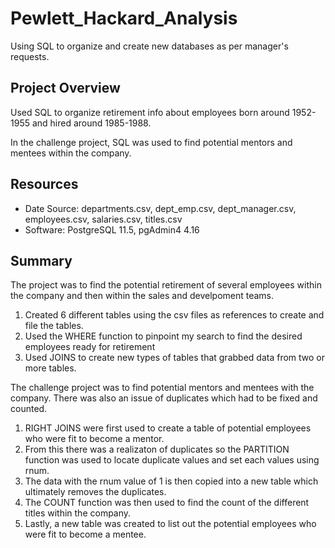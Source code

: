 # Pewlett_Hackard_Analysis
Using SQL to organize and create new databases as per manager's requests.

## Project Overview
Used SQL to organize retirement info about employees born around 1952-1955 and hired around 1985-1988.

In the challenge project, SQL was used to find potential mentors and mentees within the company.

## Resources
- Date Source: departments.csv, dept_emp.csv, dept_manager.csv, employees.csv, salaries.csv, titles.csv
- Software: PostgreSQL 11.5, pgAdmin4 4.16

## Summary

The project was to find the potential retirement of several employees within the company and then within the sales and develpoment teams.

1. Created 6 different tables using the csv files as references to create and file the tables.
2. Used the WHERE function to pinpoint my search to find the desired employees ready for retirement
3. Used JOINS to create new types of tables that grabbed data from two or more tables.

The challenge project was to find potential mentors and mentees with the company. There was also an issue of duplicates which had to be fixed and counted.

1. RIGHT JOINS were first used to create a table of potential employees who were fit to become a mentor.
2. From this there was a realizaton of duplicates so the PARTITION function was used to locate duplicate values and set each values using rnum.
3. The data with the rnum value of 1 is then copied into a new table which ultimately removes the duplicates.
4. The COUNT function was then used to find the count of the different titles within the company.
5. Lastly, a new table was created to list out the potential employees who were fit to become a mentee.